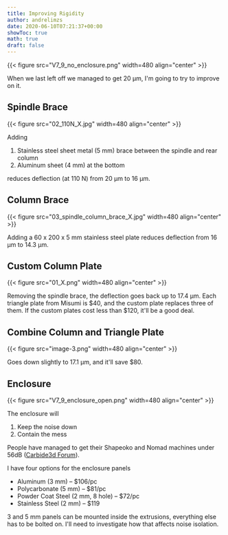 ```yaml
---
title: Improving Rigidity
author: andrelimzs
date: 2020-06-10T07:21:37+00:00
showToc: true
math: true
draft: false
---
```


{{< figure src="V7_9_no_enclosure.png" width=480 align="center" >}}

When we last left off we managed to get 20 μm, I'm going to try to improve on it.

## Spindle Brace

{{< figure src="02_110N_X.jpg" width=480 align="center" >}}

Adding

1. Stainless steel sheet metal (5 mm) brace between the spindle and rear column
2. Aluminum sheet (4 mm) at the bottom

reduces deflection (at 110 N) from 20 μm to 16 μm.

## Column Brace

{{< figure src="03_spindle_column_brace_X.jpg" width=480 align="center" >}}

Adding a 60 x 200 x 5 mm stainless steel plate reduces deflection from 16 μm to 14.3 μm.

## Custom Column Plate

{{< figure src="01_X.png" width=480 align="center" >}}

Removing the spindle brace, the deflection goes back up to 17.4 μm.
Each triangle plate from Misumi is $\$$40, and the custom plate replaces three of them. If the custom plates cost less than $\$$120, it'll be a good deal.

## Combine Column and Triangle Plate

{{< figure src="image-3.png" width=480 align="center" >}}

Goes down slightly to 17.1 μm, and it'll save $\$$80.

## Enclosure

{{< figure src="V7_9_enclosure_open.png" width=480 align="center" >}}

The enclosure will

  1. Keep the noise down
  2. Contain the mess

People have managed to get their Shapeoko and Nomad machines under 56dB ([Carbide3d Forum](https://community.carbide3d.com/t/nomad-and-so3-custom-enclosures-the-enclosure-zoo/1035/2)).

I have four options for the enclosure panels

  * Aluminum (3 mm) &#8211; $\$$106/pc
  * Polycarbonate (5 mm) &#8211; $\$$81/pc
  * Powder Coat Steel (2 mm, 8 hole) &#8211; $\$$72/pc
  * Stainless Steel (2 mm) &#8211; $\$$119

3 and 5 mm panels can be mounted inside the extrusions, everything else has to be bolted on. I'll need to investigate how that affects noise isolation.